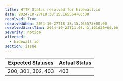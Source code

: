 ```yaml
---
title: HTTP Status resolved for hidewall.io
date: 2024-10-27T18:38:15.165564+00:00
resolved: True
resolvedWhen: 2024-10-27T18:38:15.165573+00:00
resolvedStartTime: 2024-10-25T21:09:43.161639+00:00
severity: notice
affected:
  - hidewall.io
section: issue
---
```


| Expected Statuses | Actual Status  |
|-------------------|----------------|
| 200, 301, 302, 403 | 403 |
